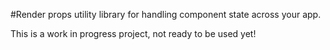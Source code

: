 #Render props utility library for handling component state across your app.

This is a work in progress project, not ready to be used yet!